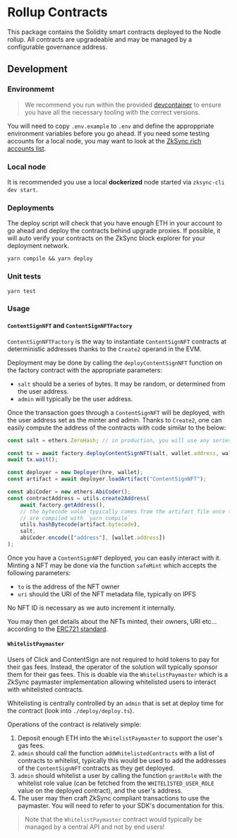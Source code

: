 # Rollup Contracts
This package contains the Solidity smart contracts deployed to the Nodle rollup. All contracts are upgradeable and may be managed by a configurable governance address.

## Development

### Environmemt
> We recommend you run within the provided [devcontainer](https://code.visualstudio.com/remote/advancedcontainers/overview) to ensure you have all the necessary tooling with the correct versions.

You will need to copy `.env.example` to `.env` and define the approppriate environment variables before you go ahead. If you need some testing accounts for a local node, you may want to look at the [ZkSync rich accounts list](https://github.com/matter-labs/local-setup/blob/main/rich-wallets.json).

### Local node
It is recommended you use a local **dockerized** node started via `zksync-cli dev start`.

### Deployments
The deploy script will check that you have enough ETH in your account to go ahead and deploy the contracts behind upgrade proxies. If possible, it will auto verify your contracts on the ZkSync block explorer for your deployment network.

`yarn compile && yarn deploy`

### Unit tests
`yarn test`

### Usage

#### `ContentSignNFT` and `ContentSignNFTFactory`
`ContentSignNFTFactory` is the way to instantiate `ContentSignNFT` contracts at deterministic addresses thanks to the `Create2` operand in the EVM.

Deployment may be done by calling the `deployContentSignNFT` function on the factory contract with the appropriate parameters:
- `salt` should be a series of bytes. It may be random, or determined from the user address.
- `admin` will typically be the user address.

Once the transaction goes through a `ContentSignNFT` will be deployed, with the user address set as the minter and admin. Thanks to `Create2`, one can easily compute the address of the contracts with code similar to the below:
```js
const salt = ethers.ZeroHash; // in production, you will use any series of bytes of your choosing

const tx = await factory.deployContentSignNFT(salt, wallet.address, wallet.address);
await tx.wait();

const deployer = new Deployer(hre, wallet);
const artifact = await deployer.loadArtifact("ContentSignNFT");

const abiCoder = new ethers.AbiCoder();
const contractAddress = utils.create2Address(
    await factory.getAddress(),
    // the bytecode value typically comes from the artifact file once the contracts
    // are compiled with `yarn compile`
    utils.hashBytecode(artifact.bytecode),
    salt,
    abiCoder.encode(["address"], [wallet.address])
);
```

Once you have a `ContentSignNFT` deployed, you can easily interact with it. Minting a NFT may be done via the function `safeMint` which accepts the following parameters:
- `to` is the address of the NFT owner
- `uri` should the URI of the NFT metadata file, typically on IPFS

No NFT ID is necessary as we auto increment it internally.

You may then get details about the NFTs minted, their owners, URI etc... according to the [ERC721 standard](https://erc721.org/).

#### `WhitelistPaymaster`
Users of Click and ContentSign are not required to hold tokens to pay for their gas fees. Instead, the operator of the solution will typically sponsor them for their gas fees. This is doable via the `WhitelistPaymaster` which is a ZkSync paymaster implementation allowing whitelisted users to interact with whitelisted contracts.

Whitelisting is centrally controlled by an `admin` that is set at deploy time for the contract (look into `./deploy/deploy.ts`).

Operations of the contract is relatively simple:
1. Deposit enough ETH into the `WhitelistPaymaster` to support the user's gas fees.
2. `admin` should call the function `addWhitelistedContracts` with a list of contracts to whitelist, typically this would be used to add the addresses of the `ContentSignNFT` contracts as they get deployed.
3. `admin` should whitelist a user by calling the function `grantRole` with the whitelist role value (can be fetched from the `WHITELISTED_USER_ROLE` value on the deployed contract), and the user's address.
4. The user may then craft ZkSync compliant transactions to use the paymaster. You will need to refer to your SDK's documentation for this.

> Note that the `WhitelistPaymaster` contract would typically be managed by a central API and not by end users!